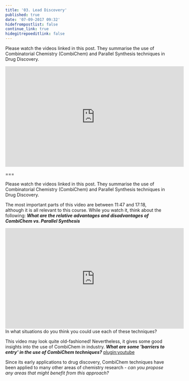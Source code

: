```yaml
---
title: '03. Lead Discovery'
published: true
date: '07-09-2017 09:32'
hidefrompostlist: false
continue_link: true
hidegitrepoeditlink: false
---
```


Please watch the videos linked in this post. They summarise the use of Combinatorial Chemistry (CombiChem) and Parallel Synthesis techniques in Drug Discovery.

<iframe width="560" height="315" src="https://www.youtube.com/embed/kVud7iJ7Yq0?t=11m47s" frameborder="0" allowfullscreen></iframe>

===

Please watch the videos linked in this post. They summarise the use of Combinatorial Chemistry (CombiChem) and Parallel Synthesis techniques in Drug Discovery.

The most important parts of this video are between 11:47 and 17:18, although it is all relevant to this course. While you watch it, think about the following:
_**What are the relative advantages and disadvantages of CombiChem vs. Parallel Synthesis**_
<iframe width="560" height="315" src="https://www.youtube.com/embed/kVud7iJ7Yq0?t=11m47s" frameborder="0" allowfullscreen></iframe>
In what situations do you think you could use each of these techniques?

This video may look quite old-fashioned! Nevertheless, it gives some good insights into the use of CombiChem in industry.
_**What are some 'barriers to entry' in the use of CombiChem techniques?**_
[plugin:youtube](https://youtu.be/MVgsX7PM4F4)

Since its early applications to drug discovery, CombiChem techniques have been applied to many other areas of chemistry research - _can you propose any areas that might benefit from this approach?_

